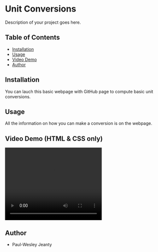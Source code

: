 # Unit Conversions

Description of your project goes here.

## Table of Contents

- [Installation](#installation)
- [Usage](#usage)
- [Video Demo](#video-demo)
- [Author](#author)


## Installation

You can lauch this basic webpage with GitHub page to compute basic unit conversions.

## Usage

All the information on how you can make a conversion is on the webpage.

## Video Demo (HTML & CSS only)

<video width="320" height="240" controls>
  <source src="Unit Conversions - Google Chrome 2024-07-13 01-47-41.mp4" type="video/mp4">
  Your browser does not support the video tag.
</video>

## Author

- Paul-Wesley Jeanty
